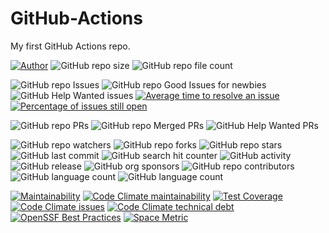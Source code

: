# GitHub-Actions
My first GitHub Actions repo.

[![Author](https://img.shields.io/badge/author-MichaelHinrichs-blue.svg?style=flat&logo=github&logoColor=whitesmoke&label=Author)](https://github.com/MichaelHinrichs)
![GitHub repo size](https://img.shields.io/github/repo-size/MichaelHinrichs/GitHub-Actions?style=flat&logo=github&logoColor=whitesmoke&label=Repo%20Size)
![GitHub repo file count](https://img.shields.io/github/directory-file-count/MichaelHinrichs/GitHub-Actions)

![GitHub repo Issues](https://img.shields.io/github/issues/MichaelHinrichs/GitHub-Actions?style=flat&logo=github&logoColor=whitesmoke&label=Issues)
![GitHub repo Good Issues for newbies](https://img.shields.io/github/issues/MichaelHinrichs/GitHub-Actions/good%20first%20issue?style=flat&logo=github&logoColor=whitesmoke&label=Good%20First%20issues)
![GitHub Help Wanted issues](https://img.shields.io/github/issues/MichaelHinrichs/GitHub-Actions/help%20wanted?style=flat&logo=github&logoColor=whitesmoke&label=%22Help%20Wanted%22%20issues)
[![Average time to resolve an issue](http://isitmaintained.com/badge/resolution/MichaelHinrichs/GitHub-Actions.svg)](https://isitmaintained.com/project/MichaelHinrichs/GitHub-Actions)
[![Percentage of issues still open](http://isitmaintained.com/badge/open/MichaelHinrichs/GitHub-Actions.svg)](https://isitmaintained.com/project/MichaelHinrichs/GitHub-Actions)

![GitHub repo PRs](https://img.shields.io/github/issues-pr/MichaelHinrichs/GitHub-Actions?style=flat&logo=github&logoColor=whitesmoke&label=PRs)
![GitHub repo Merged PRs](https://img.shields.io/github/issues-search/MichaelHinrichs/GitHub-Actions?style=flat&logo=github&logoColor=whitesmoke&label=Merged%20PRs&query=is%3Amerged)
![GitHub Help Wanted PRs](https://img.shields.io/github/issues-pr/MichaelHinrichs/GitHub-Actions/help%20wanted?style=flat&logo=github&logoColor=whitesmoke&label=%22Help%20Wanted%22%20PRs)

![GitHub repo watchers](https://img.shields.io/github/watchers/MichaelHinrichs/GitHub-Actions?style=flat&logo=github&logoColor=whitesmoke&label=Watchers)
![GitHub repo forks](https://img.shields.io/github/forks/MichaelHinrichs/GitHub-Actions?logo=github&logoColor=whitesmoke&label=Forks)
![GitHub repo stars](https://img.shields.io/github/stars/MichaelHinrichs/GitHub-Actions?style=flat&logo=github&logoColor=whitesmoke&label=Stars)
![GitHub last commit](https://img.shields.io/github/last-commit/MichaelHinrichs/GitHub-Actions)
![GitHub search hit counter](https://img.shields.io/github/search/MichaelHinrichs/GitHub-Actions/GitHub%20Actions)
![GitHub activity](https://img.shields.io/github/commit-activity/m/MichaelHinrichs/GitHub-Actions)
![GitHub release](https://img.shields.io/github/v/release/MichaelHinrichs/GitHub-Actions)
![GitHub org sponsors](https://img.shields.io/github/sponsors/MichaelHinrichs?style=flat&logo=github&logoColor=whitesmoke&label=Sponsors&color=bf3989)
![GitHub repo contributors](https://img.shields.io/github/contributors-anon/MichaelHinrichs/GitHub-Actions?style=flat&logo=github&logoColor=whitesmoke&label=Contributors)
![GitHub language count](https://img.shields.io/github/languages/count/MichaelHinrichs/GitHub-Actions)
![GitHub language count](https://img.shields.io/github/languages/top/MichaelHinrichs/GitHub-Actions)

[![Maintainability](https://api.codeclimate.com/v1/badges/f5a7e0d2c780c9985ada/maintainability)](https://codeclimate.com/github/MichaelHinrichs/GitHub-Actions/maintainability)
[![Code Climate maintainability](https://img.shields.io/codeclimate/maintainability-percentage/MichaelHinrichs/GitHub-Actions?logo=codeClimate&label=maintainabiliy%20percentage)](https://codeclimate.com/github/MichaelHinrichs/GitHub-Actions/maintainability)
[![Test Coverage](https://api.codeclimate.com/v1/badges/f5a7e0d2c780c9985ada/test_coverage)](https://codeclimate.com/github/MichaelHinrichs/GitHub-Actions/test_coverage)
[![Code Climate issues](https://img.shields.io/codeclimate/issues/MichaelHinrichs/GitHub-Actions?logo=codeClimate&label=issues)](https://codeclimate.com/github/MichaelHinrichs/GitHub-Actions/issues?status%5B%5D=)
[![Code Climate technical debt](https://img.shields.io/codeclimate/tech-debt/MichaelHinrichs/GitHub-Actions?logo=codeClimate&label=technical%20debt)](https://codeclimate.com/github/MichaelHinrichs/GitHub-Actions)
[![OpenSSF Best Practices](https://www.bestpractices.dev/projects/8090/badge)](https://www.bestpractices.dev/projects/8090)
[![Space Metric](https://michaelhinrichs.testspace.com/spaces/249200/badge?token=5cd031e1e3a7bde29ec2ed5e97d03fa0211af6dd)](https://michaelhinrichs.testspace.com/spaces/249200?utm_campaign=metric&utm_medium=referral&utm_source=badge "Test Cases")

